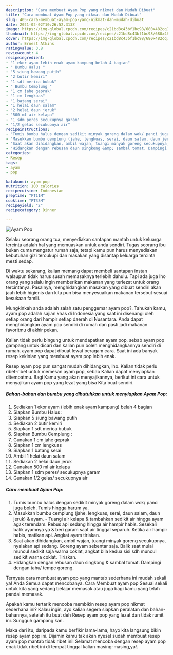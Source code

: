 ```yaml
---
description: "Cara membuat Ayam Pop yang nikmat dan Mudah Dibuat"
title: "Cara membuat Ayam Pop yang nikmat dan Mudah Dibuat"
slug: 405-cara-membuat-ayam-pop-yang-nikmat-dan-mudah-dibuat
date: 2021-02-02T10:26:52.313Z
image: https://img-global.cpcdn.com/recipes/c21bd8c43bf1bc98/680x482cq70/ayam-pop-foto-resep-utama.jpg
thumbnail: https://img-global.cpcdn.com/recipes/c21bd8c43bf1bc98/680x482cq70/ayam-pop-foto-resep-utama.jpg
cover: https://img-global.cpcdn.com/recipes/c21bd8c43bf1bc98/680x482cq70/ayam-pop-foto-resep-utama.jpg
author: Ernest Atkins
ratingvalue: 3.8
reviewcount: 4
recipeingredient:
- "1 ekor ayam lebih enak ayam kampung belah 4 bagian"
- " Bumbu Halus "
- "5 siung bawang putih"
- "2 butir kemiri"
- "1 sdt merica bubuk"
- " Bumbu Cemplung "
- "1 cm jahe geprak"
- "1 cm lengkuas"
- "1 batang serai"
- "1 helai daun salam"
- "2 helai daun jeruk"
- "500 ml air kelapa"
- "1 sdm peres secukupnya garam"
- "1/2 gelas secukupnya air"
recipeinstructions:
- "Tumis bumbu halus dengan sedikit minyak goreng dalam wok/ panci juga boleh. Tumis hingga harum ya."
- "Masukkan bumbu cemplung (jahe, lengkuas, serai, daun salam, daun jeruk) &amp; ayam. Tuangi air kelapa &amp; tambahkan sedikit air hingga ayam agak terendam. Rebus api sedang hingga air hampir habis. Sesekali balik ayamnya ya &amp; beri garam saat air tinggal separuh. Ketika air hampir habis, matikan api. Angkat ayam tiriskan."
- "Saat akan dihidangkan, ambil wajan, tuangi minyak goreng secukupnya, nyalakan api sedang. Goreng ayam sebentar saja. Balik saat mulai muncul sedikit saja warna coklat, angkat bila kedua sisi sdh muncul sedikit warna coklat. Tiriskan."
- "Hidangkan dengan rebusan daun singkong &amp; sambal tomat. Dampingi dengan tahu/ tempe goreng."
categories:
- Resep
tags:
- ayam
- pop

katakunci: ayam pop 
nutrition: 100 calories
recipecuisine: Indonesian
preptime: "PT11M"
cooktime: "PT33M"
recipeyield: "2"
recipecategory: Dinner

---
```



![Ayam Pop](https://img-global.cpcdn.com/recipes/c21bd8c43bf1bc98/680x482cq70/ayam-pop-foto-resep-utama.jpg)

Selaku seorang orang tua, menyediakan santapan mantab untuk keluarga tercinta adalah hal yang memuaskan untuk anda sendiri. Tugas seorang ibu bukan cuma mengatur rumah saja, tetapi kamu pun harus menyediakan kebutuhan gizi tercukupi dan masakan yang disantap keluarga tercinta mesti sedap.

Di waktu  sekarang, kalian memang dapat membeli santapan instan walaupun tidak harus susah memasaknya terlebih dahulu. Tapi ada juga lho orang yang selalu ingin memberikan makanan yang terlezat untuk orang tercintanya. Pasalnya, menghidangkan masakan yang dibuat sendiri akan jauh lebih higienis dan kita pun bisa menyesuaikan makanan tersebut sesuai kesukaan famili. 



Mungkinkah anda adalah salah satu penggemar ayam pop?. Tahukah kamu, ayam pop adalah sajian khas di Indonesia yang saat ini disenangi oleh setiap orang dari hampir setiap daerah di Nusantara. Anda dapat menghidangkan ayam pop sendiri di rumah dan pasti jadi makanan favoritmu di akhir pekan.

Kalian tidak perlu bingung untuk mendapatkan ayam pop, sebab ayam pop gampang untuk dicari dan kalian pun boleh menghidangkannya sendiri di rumah. ayam pop dapat dibuat lewat beragam cara. Saat ini ada banyak resep kekinian yang membuat ayam pop lebih enak.

Resep ayam pop pun sangat mudah dihidangkan, lho. Kalian tidak perlu ribet-ribet untuk memesan ayam pop, sebab Kalian dapat menyiapkan ditempatmu. Bagi Kamu yang akan menyajikannya, berikut ini cara untuk menyajikan ayam pop yang lezat yang bisa Kita buat sendiri.

<!--inarticleads1-->

##### Bahan-bahan dan bumbu yang dibutuhkan untuk menyiapkan Ayam Pop:

1. Sediakan 1 ekor ayam (lebih enak ayam kampung) belah 4 bagian
1. Siapkan  Bumbu Halus :
1. Siapkan 5 siung bawang putih
1. Sediakan 2 butir kemiri
1. Siapkan 1 sdt merica bubuk
1. Siapkan  Bumbu Cemplung :
1. Gunakan 1 cm jahe geprak
1. Siapkan 1 cm lengkuas
1. Siapkan 1 batang serai
1. Ambil 1 helai daun salam
1. Sediakan 2 helai daun jeruk
1. Gunakan 500 ml air kelapa
1. Siapkan 1 sdm peres/ secukupnya garam
1. Gunakan 1/2 gelas/ secukupnya air




<!--inarticleads2-->

##### Cara membuat Ayam Pop:

1. Tumis bumbu halus dengan sedikit minyak goreng dalam wok/ panci juga boleh. Tumis hingga harum ya.
1. Masukkan bumbu cemplung (jahe, lengkuas, serai, daun salam, daun jeruk) &amp; ayam. - Tuangi air kelapa &amp; tambahkan sedikit air hingga ayam agak terendam. Rebus api sedang hingga air hampir habis. Sesekali balik ayamnya ya &amp; beri garam saat air tinggal separuh. Ketika air hampir habis, matikan api. Angkat ayam tiriskan.
1. Saat akan dihidangkan, ambil wajan, tuangi minyak goreng secukupnya, nyalakan api sedang. Goreng ayam sebentar saja. Balik saat mulai muncul sedikit saja warna coklat, angkat bila kedua sisi sdh muncul sedikit warna coklat. Tiriskan.
1. Hidangkan dengan rebusan daun singkong &amp; sambal tomat. Dampingi dengan tahu/ tempe goreng.




Ternyata cara membuat ayam pop yang mantab sederhana ini mudah sekali ya! Anda Semua dapat mencobanya. Cara Membuat ayam pop Sesuai sekali untuk kita yang sedang belajar memasak atau juga bagi kamu yang telah pandai memasak.

Apakah kamu tertarik mencoba membikin resep ayam pop nikmat sederhana ini? Kalau ingin, ayo kalian segera siapkan peralatan dan bahan-bahannya, setelah itu buat deh Resep ayam pop yang lezat dan tidak rumit ini. Sungguh gampang kan. 

Maka dari itu, daripada kamu berfikir lama-lama, hayo kita langsung bikin resep ayam pop ini. Dijamin kamu tak akan nyesel sudah membuat resep ayam pop mantab tidak ribet ini! Selamat mencoba dengan resep ayam pop enak tidak ribet ini di tempat tinggal kalian masing-masing,ya!.

